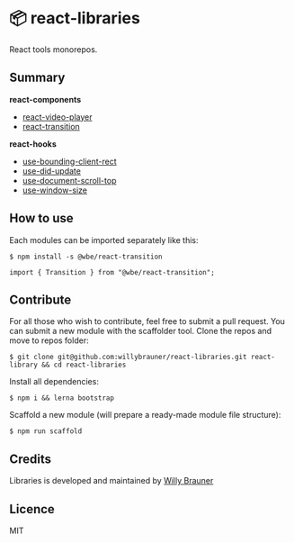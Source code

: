 # 📦 react-libraries

React tools monorepos.

## Summary

**react-components**

- [react-video-player](packages/react-components/react-video-player)
- [react-transition](packages/react-components/react-transition)

**react-hooks**

- [use-bounding-client-rect](packages/react-hooks/use-bounding-client-rect)
- [use-did-update](packages/react-hooks/use-did-update)
- [use-document-scroll-top](packages/react-hooks/use-document-scroll-top)
- [use-window-size](packages/react-hooks/use-window-size)

## How to use

Each modules can be imported separately like this:

```shell script
$ npm install -s @wbe/react-transition
```

```tsx
import { Transition } from "@wbe/react-transition";
```

## Contribute

For all those who wish to contribute, feel free to submit a pull request. You can submit a new module with the scaffolder tool.
Clone the repos and move to repos folder:

```shell script
$ git clone git@github.com:willybrauner/react-libraries.git react-library && cd react-libraries
```

Install all dependencies:

```shell script
$ npm i && lerna bootstrap
```

Scaffold a new module (will prepare a ready-made module file structure):

```shell script
$ npm run scaffold
```

## Credits

Libraries is developed and maintained by [Willy Brauner](https://willybrauner.com)

## Licence

MIT

